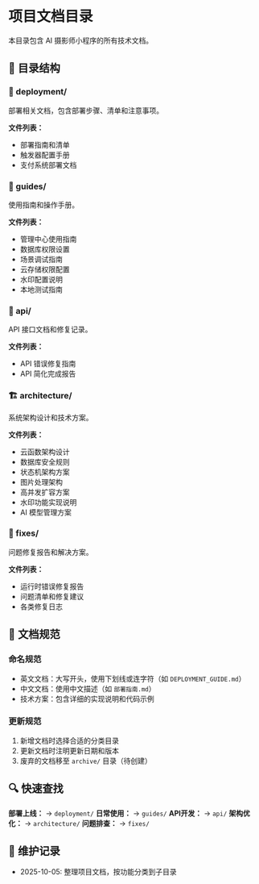 # 项目文档目录

本目录包含 AI 摄影师小程序的所有技术文档。

## 📁 目录结构

### 🚀 deployment/
部署相关文档，包含部署步骤、清单和注意事项。

**文件列表：**
- 部署指南和清单
- 触发器配置手册
- 支付系统部署文档

### 📖 guides/
使用指南和操作手册。

**文件列表：**
- 管理中心使用指南
- 数据库权限设置
- 场景调试指南
- 云存储权限配置
- 水印配置说明
- 本地测试指南

### 🔌 api/
API 接口文档和修复记录。

**文件列表：**
- API 错误修复指南
- API 简化完成报告

### 🏗️ architecture/
系统架构设计和技术方案。

**文件列表：**
- 云函数架构设计
- 数据库安全规则
- 状态机架构方案
- 图片处理架构
- 高并发扩容方案
- 水印功能实现说明
- AI 模型管理方案

### 🔧 fixes/
问题修复报告和解决方案。

**文件列表：**
- 运行时错误修复报告
- 问题清单和修复建议
- 各类修复日志

## 📄 文档规范

### 命名规范
- 英文文档：大写开头，使用下划线或连字符（如 `DEPLOYMENT_GUIDE.md`）
- 中文文档：使用中文描述（如 `部署指南.md`）
- 技术方案：包含详细的实现说明和代码示例

### 更新规范
1. 新增文档时选择合适的分类目录
2. 更新文档时注明更新日期和版本
3. 废弃的文档移至 `archive/` 目录（待创建）

## 🔍 快速查找

**部署上线：** → `deployment/`
**日常使用：** → `guides/`
**API开发：** → `api/`
**架构优化：** → `architecture/`
**问题排查：** → `fixes/`

## 📝 维护记录

- 2025-10-05: 整理项目文档，按功能分类到子目录
